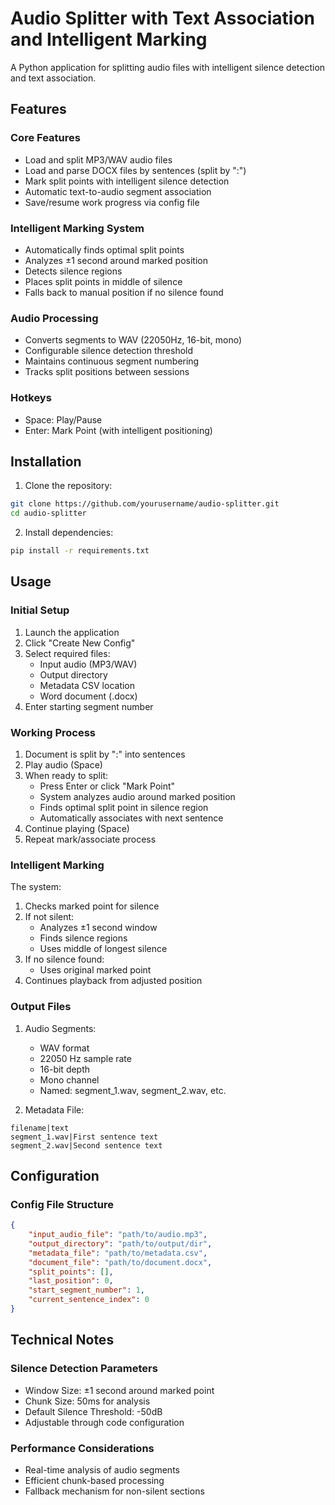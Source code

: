 # Audio Splitter with Text Association and Intelligent Marking

A Python application for splitting audio files with intelligent silence detection and text association.

## Features

### Core Features
- Load and split MP3/WAV audio files
- Load and parse DOCX files by sentences (split by ":")
- Mark split points with intelligent silence detection
- Automatic text-to-audio segment association
- Save/resume work progress via config file

### Intelligent Marking System
- Automatically finds optimal split points
- Analyzes ±1 second around marked position
- Detects silence regions
- Places split points in middle of silence
- Falls back to manual position if no silence found

### Audio Processing
- Converts segments to WAV (22050Hz, 16-bit, mono)
- Configurable silence detection threshold
- Maintains continuous segment numbering
- Tracks split positions between sessions

### Hotkeys
- Space: Play/Pause
- Enter: Mark Point (with intelligent positioning)

## Installation

1. Clone the repository:
```bash
git clone https://github.com/yourusername/audio-splitter.git
cd audio-splitter
```

2. Install dependencies:
```bash
pip install -r requirements.txt
```

## Usage

### Initial Setup
1. Launch the application
2. Click "Create New Config"
3. Select required files:
   - Input audio (MP3/WAV)
   - Output directory
   - Metadata CSV location
   - Word document (.docx)
4. Enter starting segment number

### Working Process
1. Document is split by ":" into sentences
2. Play audio (Space)
3. When ready to split:
   - Press Enter or click "Mark Point"
   - System analyzes audio around marked position
   - Finds optimal split point in silence region
   - Automatically associates with next sentence
4. Continue playing (Space)
5. Repeat mark/associate process

### Intelligent Marking
The system:
1. Checks marked point for silence
2. If not silent:
   - Analyzes ±1 second window
   - Finds silence regions
   - Uses middle of longest silence
3. If no silence found:
   - Uses original marked point
4. Continues playback from adjusted position

### Output Files
1. Audio Segments:
   - WAV format
   - 22050 Hz sample rate
   - 16-bit depth
   - Mono channel
   - Named: segment_1.wav, segment_2.wav, etc.

2. Metadata File:
```
filename|text
segment_1.wav|First sentence text
segment_2.wav|Second sentence text
```

## Configuration

### Config File Structure
```json
{
    "input_audio_file": "path/to/audio.mp3",
    "output_directory": "path/to/output/dir",
    "metadata_file": "path/to/metadata.csv",
    "document_file": "path/to/document.docx",
    "split_points": [],
    "last_position": 0,
    "start_segment_number": 1,
    "current_sentence_index": 0
}
```

## Technical Notes

### Silence Detection Parameters
- Window Size: ±1 second around marked point
- Chunk Size: 50ms for analysis
- Default Silence Threshold: -50dB
- Adjustable through code configuration

### Performance Considerations
- Real-time analysis of audio segments
- Efficient chunk-based processing
- Fallback mechanism for non-silent sections